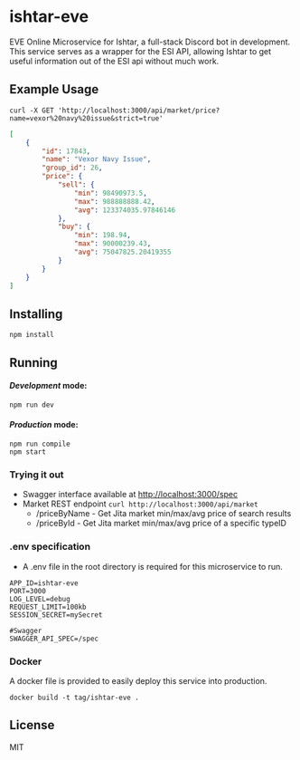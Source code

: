 # ishtar-eve

EVE Online Microservice for Ishtar, a full-stack Discord bot in development.
This service serves as a wrapper for the ESI API, allowing Ishtar to get useful information out of the ESI api without much work.

## Example Usage
```
curl -X GET 'http://localhost:3000/api/market/price?name=vexor%20navy%20issue&strict=true'
```
```json
[
    {
        "id": 17843,
        "name": "Vexor Navy Issue",
        "group_id": 26,
        "price": {
            "sell": {
                "min": 98490973.5,
                "max": 988888888.42,
                "avg": 123374035.97846146
            },
            "buy": {
                "min": 198.94,
                "max": 90000239.43,
                "avg": 75047825.20419355
            }
        }
    }
]
```

## Installing
```
npm install
```

## Running
#### *Development* mode:

```
npm run dev
```

#### *Production* mode:

```
npm run compile
npm start
```

### Trying it out
* Swagger interface available at [http://localhost:3000/spec](http://localhost:3000/spec)
* Market REST endpoint `curl http://localhost:3000/api/market`
    * /priceByName - Get Jita market min/max/avg price of search results
    * /priceById - Get Jita market min/max/avg price of a specific typeID
   
### .env specification
* A .env file in the root directory is required for this microservice to run.
```
APP_ID=ishtar-eve
PORT=3000
LOG_LEVEL=debug
REQUEST_LIMIT=100kb
SESSION_SECRET=mySecret

#Swagger
SWAGGER_API_SPEC=/spec
```
### Docker
A docker file is provided to easily deploy this service into production.
```
docker build -t tag/ishtar-eve .
```
License
----
MIT
